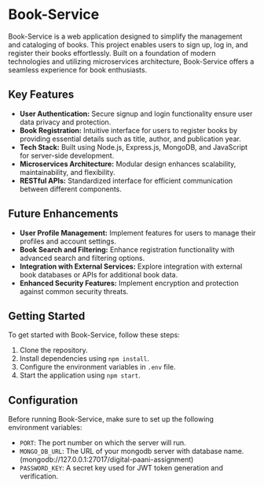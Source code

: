 # Book-Service

Book-Service is a web application designed to simplify the management and cataloging of books. This project enables users to sign up, log in, and register their books effortlessly. Built on a foundation of modern technologies and utilizing microservices architecture, Book-Service offers a seamless experience for book enthusiasts.

## Key Features
- **User Authentication:** Secure signup and login functionality ensure user data privacy and protection.
- **Book Registration:** Intuitive interface for users to register books by providing essential details such as title, author, and publication year.
- **Tech Stack:** Built using Node.js, Express.js, MongoDB, and JavaScript for server-side development.
- **Microservices Architecture:** Modular design enhances scalability, maintainability, and flexibility.
- **RESTful APIs:** Standardized interface for efficient communication between different components.

## Future Enhancements
- **User Profile Management:** Implement features for users to manage their profiles and account settings.
- **Book Search and Filtering:** Enhance registration functionality with advanced search and filtering options.
- **Integration with External Services:** Explore integration with external book databases or APIs for additional book data.
- **Enhanced Security Features:** Implement encryption and protection against common security threats.

## Getting Started

To get started with Book-Service, follow these steps:
1. Clone the repository.
2. Install dependencies using `npm install`.
3. Configure the environment variables in `.env` file.
4. Start the application using `npm start`.

## Configuration

Before running Book-Service, make sure to set up the following environment variables:

- `PORT`: The port number on which the server will run.
- `MONGO_DB_URL`: The URL of your mongodb server with database name. (mongodb://127.0.0.1:27017/digital-paani-assignment)
- `PASSWORD_KEY`: A secret key used for JWT token generation and verification.
